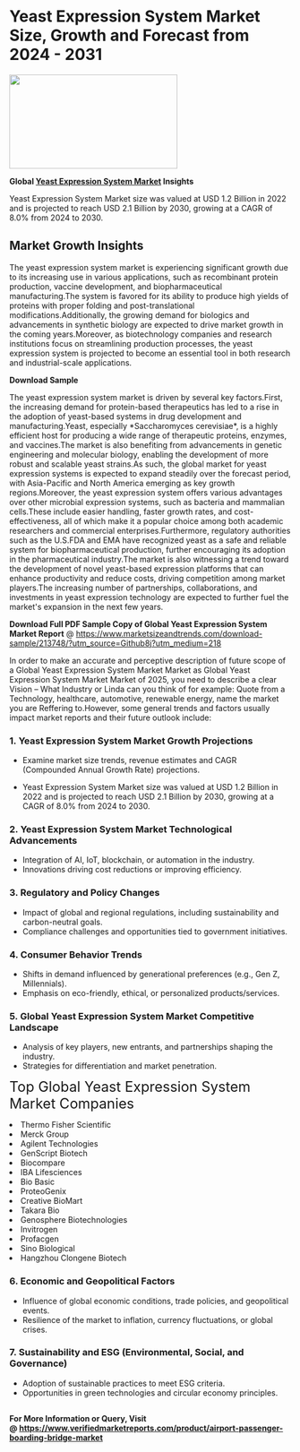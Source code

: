 <H1>Yeast Expression System Market Size, Growth and Forecast from 2024 - 2031</H1><img class="aligncenter size-medium wp-image-584254" src="https://thirdeyenews.in/wp-content/uploads/2024/09/Global-Market-Research-300x168.jpeg" alt="" width="300" height="168" /><p><strong>Global&nbsp;<a href="https://www.marketsizeandtrends.com/download-sample/213748/?utm_source=Github8j?utm_medium=218">Yeast Expression System Market</a> Insights</strong></p><p>Yeast Expression System Market size was valued at USD 1.2 Billion in 2022 and is projected to reach USD 2.1 Billion by 2030, growing at a CAGR of 8.0% from 2024 to 2030.</p><p><h2>Market Growth Insights</h2> <p>The yeast expression system market is experiencing significant growth due to its increasing use in various applications, such as recombinant protein production, vaccine development, and biopharmaceutical manufacturing.The system is favored for its ability to produce high yields of proteins with proper folding and post-translational modifications.Additionally, the growing demand for biologics and advancements in synthetic biology are expected to drive market growth in the coming years.Moreover, as biotechnology companies and research institutions focus on streamlining production processes, the yeast expression system is projected to become an essential tool in both research and industrial-scale applications.</p> <p><strong>Download Sample</strong></p> <p>The yeast expression system market is driven by several key factors.First, the increasing demand for protein-based therapeutics has led to a rise in the adoption of yeast-based systems in drug development and manufacturing.Yeast, especially *Saccharomyces cerevisiae*, is a highly efficient host for producing a wide range of therapeutic proteins, enzymes, and vaccines.The market is also benefiting from advancements in genetic engineering and molecular biology, enabling the development of more robust and scalable yeast strains.As such, the global market for yeast expression systems is expected to expand steadily over the forecast period, with Asia-Pacific and North America emerging as key growth regions.Moreover, the yeast expression system offers various advantages over other microbial expression systems, such as bacteria and mammalian cells.These include easier handling, faster growth rates, and cost-effectiveness, all of which make it a popular choice among both academic researchers and commercial enterprises.Furthermore, regulatory authorities such as the U.S.FDA and EMA have recognized yeast as a safe and reliable system for biopharmaceutical production, further encouraging its adoption in the pharmaceutical industry.The market is also witnessing a trend toward the development of novel yeast-based expression platforms that can enhance productivity and reduce costs, driving competition among market players.The increasing number of partnerships, collaborations, and investments in yeast expression technology are expected to further fuel the market's expansion in the next few years.</p> <p><span class=""><strong>Download Full PDF Sample Copy of Global Yeast Expression System Market Report</strong> @ <a href="https://www.marketsizeandtrends.com/download-sample/213748/?utm_source=Github8j?utm_medium=218" target="_blank">https://www.marketsizeandtrends.com/download-sample/213748/?utm_source=Github8j?utm_medium=218</a></span></p><p>In order to make an accurate and perceptive description of future scope of a Global&nbsp;Yeast Expression System Market Market as Global&nbsp;Yeast Expression System Market Market of 2025, you need to describe a clear Vision &ndash; What Industry or Linda can you think of for example: Quote from a Technology, healthcare, automotive, renewable energy, name the market you are Reffering to.However, some general trends and factors usually impact market reports and their future outlook include:</p><h3>1.&nbsp;<strong>Yeast Expression System Market Growth Projections</strong></h3><ul><li>Examine market size trends, revenue estimates and CAGR (Compounded Annual Growth Rate) projections.</li><li><p>Yeast Expression System Market size was valued at USD 1.2 Billion in 2022 and is projected to reach USD 2.1 Billion by 2030, growing at a CAGR of 8.0% from 2024 to 2030.</p></li></ul><h3>2.&nbsp;<strong>Yeast Expression System Market Technological Advancements</strong></h3><ul><li>Integration of AI, IoT, blockchain, or automation in the industry.</li><li>Innovations driving cost reductions or improving efficiency.</li></ul><h3>3.&nbsp;<strong>Regulatory and Policy Changes</strong></h3><ul><li>Impact of global and regional regulations, including sustainability and carbon-neutral goals.</li><li>Compliance challenges and opportunities tied to government initiatives.</li></ul><h3>4.&nbsp;<strong>Consumer Behavior Trends</strong></h3><ul><li>Shifts in demand influenced by generational preferences (e.g., Gen Z, Millennials).</li><li>Emphasis on eco-friendly, ethical, or personalized products/services.</li></ul><h3>5.&nbsp;<strong>Global Yeast Expression System Market Competitive Landscape</strong></h3><ul><li>Analysis of key players, new entrants, and partnerships shaping the industry.</li><li>Strategies for differentiation and market penetration.</li></ul><p data-pm-slice="1 1 []"><span style="color: inherit; font-family: inherit; font-size: 25px;">Top Global Yeast Expression System Market Companies</span></p><div class="" data-test-id=""><p><li>Thermo Fisher Scientific</li><li> Merck Group</li><li> Agilent Technologies</li><li> GenScript Biotech</li><li> Biocompare</li><li> IBA Lifesciences</li><li> Bio Basic</li><li> ProteoGenix</li><li> Creative BioMart</li><li> Takara Bio</li><li> Genosphere Biotechnologies</li><li> Invitrogen</li><li> Profacgen</li><li> Sino Biological</li><li> Hangzhou Clongene Biotech</li></p></div><h3>6.&nbsp;<strong>Economic and Geopolitical Factors</strong></h3><ul><li>Influence of global economic conditions, trade policies, and geopolitical events.</li><li>Resilience of the market to inflation, currency fluctuations, or global crises.</li></ul><h3>7.&nbsp;<strong>Sustainability and ESG (Environmental, Social, and Governance)</strong></h3><ul><li>Adoption of sustainable practices to meet ESG criteria.</li><li>Opportunities in green technologies and circular economy principles.</li></ul><h2><strong style="font-size: 14px;">For More Information or Query, Visit @&nbsp;</strong><a style="background-color: #ffffff; font-size: 14px;" href="https://www.marketsizeandtrends.com/report/yeast-expression-system-market/" target="_blank">https://www.verifiedmarketreports.com/product/airport-passenger-boarding-bridge-market</a></h2>